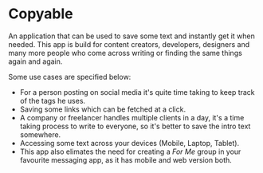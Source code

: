 # Copyable

An application that can be used to save some text and instantly get it when needed. This app is build for content creators, developers, designers and many more people who come across writing or finding the same things again and again. 

Some use cases are specified below:

- For a person posting on social media it's quite time taking to keep track of the tags he uses.
- Saving some links which can be fetched at a click.
- A company or freelancer handles multiple clients in a day, it's a time taking process to write to everyone, so it's better to save the intro text somewhere.
- Accessing some text across your devices (Mobile, Laptop, Tablet).
- This app also elimates the need for creating a *For Me* group in your favourite messaging app, as it has mobile and web version both.

